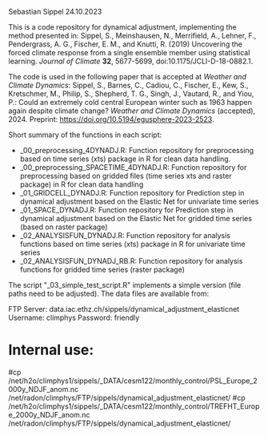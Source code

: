 
Sebastian Sippel
24.10.2023

This is a code repository for dynamical adjustment, implementing the method presented in: 
Sippel, S., Meinshausen, N., Merrifield, A., Lehner, F., Pendergrass, A. G., Fischer, E. M., and Knutti, R. (2019) Uncovering the forced climate response from a single ensemble member using statistical learning. _Journal of Climate_ **32**, 5677-5699, doi:10.1175/JCLI-D-18-0882.1.

The code is used in the following paper that is accepted at _Weather and Climate Dynamics_: Sippel, S., Barnes, C., Cadiou, C., Fischer, E., Kew, S., Kretschmer, M., Philip, S., Shepherd, T. G., Singh, J., Vautard, R., and Yiou, P.: Could an extremely cold central European winter such as 1963
happen again despite climate change? _Weather and Climate Dynamics_ (accepted), 2024. Preprint: https://doi.org/10.5194/egusphere-2023-2523.

Short summary of the functions in each script:

* _00_preprocessing_4DYNADJ.R: Function repository for preprocessing based on time series (xts) package in R for clean data handling.
* _00_preprocessing_SPACETIME_4DYNADJ.R: Function repository for preprocessing based on gridded files (time series xts and raster package) in R for clean data handling
* _01_GRIDCELL_DYNADJ.R: Function repository for Prediction step in dynamical adjustment based on the Elastic Net for univariate time series
* _01_SPACE_DYNADJ.R: Function repository for Prediction step in dynamical adjustment based on the Elastic Net for gridded time series (based on raster package)
* _02_ANALYSISFUN_DYNADJ.R: Function repository for analysis functions based on time series (xts) package in R for univariate time series
* _02_ANALYSISFUN_DYNADJ_RB.R: Function repository for analysis functions for gridded time series (raster package)

The script "_03_simple_test_script.R" implements a simple version (file paths need to be adjusted).
The data files are available from: 

FTP Server: data.iac.ethz.ch/sippels/dynamical_adjustment_elasticnet
Username: climphys
Password: friendly

# Internal use:
#cp /net/h2o/climphys1/sippels/_DATA/cesm122/monthly_control/PSL_Europe_2000y_NDJF_anom.nc /net/radon/climphys/FTP/sippels/dynamical_adjustment_elasticnet/
#cp /net/h2o/climphys1/sippels/_DATA/cesm122/monthly_control/TREFHT_Europe_2000y_NDJF_anom.nc /net/radon/climphys/FTP/sippels/dynamical_adjustment_elasticnet/
